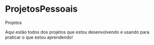 # ProjetosPessoais
 Projetos

Aqui estão todos dos projetos que estou desenvolvendo e usando para praticar o que estou aprendendo!
